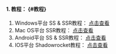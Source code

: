 #### 1. 教程： {#教程}

1. Windows平台 SS
   &
   SSR教程：
   [点击查看](https://ipe6.com/?p=179)
2. Mac OS平台 SSR教程：
   [点击查看](https://ipe6.com/?p=208)
3. Android平台 SS
   &
   SSR教程：
   [点击查看](https://ipe6.com/?p=216)
4. IOS平台 Shadowrocket教程：
   [点击查看](https://ipe6.com/?p=224)



